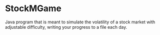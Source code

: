 # StockMGame
Java program that is meant to simulate the volatility of a stock market with adjustable difficulty, writing your progress to a file each day.
